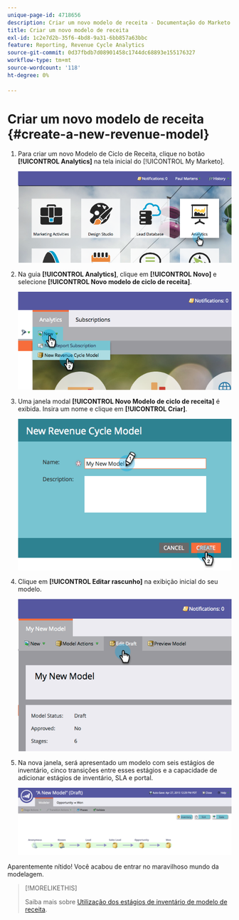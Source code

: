 ```yaml
---
unique-page-id: 4718656
description: Criar um novo modelo de receita - Documentação do Marketo - Documentação do produto
title: Criar um novo modelo de receita
exl-id: 1c2e7d2b-35f6-4bd8-9a31-6bb857a63bbc
feature: Reporting, Revenue Cycle Analytics
source-git-commit: 0d37fbdb7d08901458c1744dc68893e155176327
workflow-type: tm+mt
source-wordcount: '118'
ht-degree: 0%

---
```


# Criar um novo modelo de receita {#create-a-new-revenue-model}

1. Para criar um novo Modelo de Ciclo de Receita, clique no botão **[!UICONTROL Analytics]** na tela inicial do [!UICONTROL My Marketo].

   ![](assets/image2015-4-27-11-3a54-3a41.png)

1. Na guia **[!UICONTROL Analytics]**, clique em **[!UICONTROL Novo]** e selecione **[!UICONTROL Novo modelo de ciclo de receita]**.

   ![](assets/image2015-4-27-11-3a55-3a51.png)

1. Uma janela modal **[!UICONTROL Novo Modelo de ciclo de receita]** é exibida. Insira um nome e clique em **[!UICONTROL Criar]**.

   ![](assets/image2015-4-27-11-3a57-3a59.png)

1. Clique em **[!UICONTROL Editar rascunho]** na exibição inicial do seu modelo.

   ![](assets/image2015-4-27-12-3a10-3a49.png)

1. Na nova janela, será apresentado um modelo com seis estágios de inventário, cinco transições entre esses estágios e a capacidade de adicionar estágios de inventário, SLA e portal.

   ![](assets/image2015-4-27-12-3a31-3a1.png)

Aparentemente nítido! Você acabou de entrar no maravilhoso mundo da modelagem.

>[!MORELIKETHIS]
>
>Saiba mais sobre [Utilização dos estágios de inventário de modelo de receita](/help/marketo/product-docs/reporting/revenue-cycle-analytics/revenue-cycle-models/using-revenue-model-inventory-stages.md).
